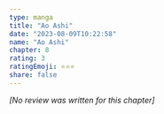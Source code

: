 ```yaml
---
type: manga
title: "Ao Ashi"
date: "2023-08-09T10:22:58"
name: "Ao Ashi"
chapter: 8
rating: 3
ratingEmoji: ⭐️⭐️⭐️
share: false
---
```


_[No review was written for this chapter]_
